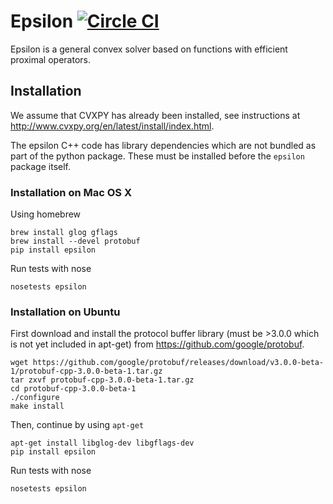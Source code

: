 # Epsilon [![Circle CI](https://circleci.com/gh/mwytock/epsilon.svg?style=svg)](https://circleci.com/gh/mwytock/epsilon)

Epsilon is a general convex solver based on functions with efficient proximal
operators.

## Installation

We assume that CVXPY has already been installed, see instructions at
http://www.cvxpy.org/en/latest/install/index.html.

The epsilon C++ code has library dependencies which are not bundled as part of
the python package. These must be installed before the `epsilon` package itself.

### Installation on Mac OS X

Using homebrew

```
brew install glog gflags
brew install --devel protobuf
pip install epsilon
```
Run tests with nose
```
nosetests epsilon
```

### Installation on Ubuntu

First download and install the protocol buffer library (must be >3.0.0 which is
not yet included in apt-get) from https://github.com/google/protobuf.
```
wget https://github.com/google/protobuf/releases/download/v3.0.0-beta-1/protobuf-cpp-3.0.0-beta-1.tar.gz
tar zxvf protobuf-cpp-3.0.0-beta-1.tar.gz
cd protobuf-cpp-3.0.0-beta-1
./configure
make install
```
Then, continue by using `apt-get`
```
apt-get install libglog-dev libgflags-dev
pip install epsilon
```
Run tests with nose
```
nosetests epsilon
```